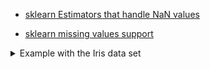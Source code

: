 - [sklearn Estimators that handle NaN values](https://scikit-learn.org/stable/modules/impute.html#estimators-that-handle-nan-values)

- [sklearn missing values support](https://scikit-learn.org/stable/modules/tree.html#missing-values-support)

<details markdown="block">
<summary> Example with the Iris data set </summary>

```
from sklearn.datasets import load_iris
from sklearn import tree
from matplotlib import pyplot as plt
import numpy as np
iris = load_iris()

def convert_to_nan(array, percentage=0):
    """
    Randomly convert a percentage of entries in a 2D array to np.nan.
    
    Parameters:
    array (numpy.ndarray): Input 2D array
    percentage (float): Percentage of entries to convert to NaN (default: 0.1 for 10%)
    
    Returns:
    numpy.ndarray: Array with randomly selected entries converted to NaN
    """
    # Ensure the input is a numpy array
    array = np.array(array)
    
    # Calculate the number of elements to convert to NaN
    num_nan = int(percentage * array.size)
    
    # Generate random indices for NaN placement
    nan_indices = np.random.choice(array.size, num_nan, replace=False)
    
    # Create a copy of the array, flatten it, and set the selected indices to NaN
    result = array.copy().flatten()
    result[nan_indices] = np.nan
    
    # Reshape the array back to its original shape
    return result.reshape(array.shape)

X = convert_to_nan(iris.data)
print(X)
y = iris.target
print(' labels: ', iris.target_names)

#build decision tree
clf = tree.DecisionTreeClassifier(criterion='entropy', max_depth=4,min_samples_leaf=4,splitter='best')
#max_depth represents max level allowed in each tree, min_samples_leaf minumum samples storable in leaf node

#fit the tree to iris dataset
clf.fit(X,y)

#plot decision tree
fig, ax = plt.subplots(figsize=(10, 10)) #figsize value changes the size of plot
tree.plot_tree(clf,ax=ax,feature_names=['sepal length','sepal width','petal length','petal width'])
plt.show()
```

</details>
